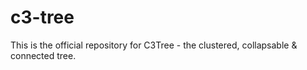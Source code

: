 # c3-tree

This is the official repository for C3Tree - the clustered, collapsable & connected tree.